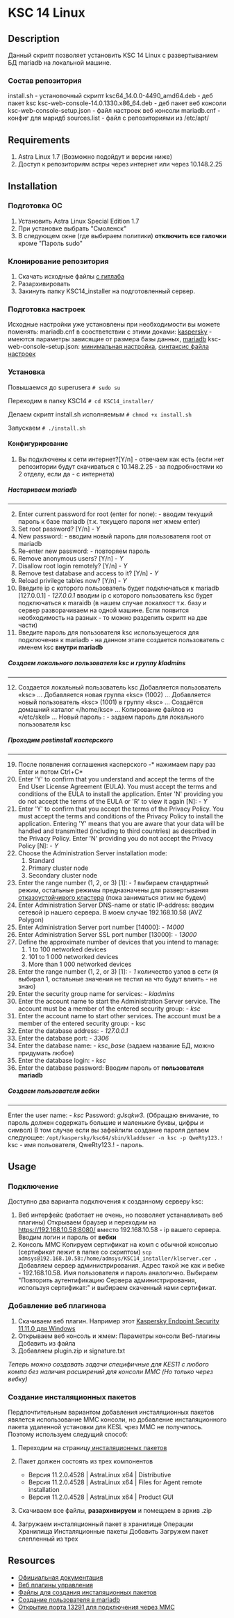 # KSC 14 Linux

## Description
Данный скрипт позволяет установить KSC 14 Linux c развертыванием БД mariadb на локальной машине.
### Состав репозитория
install.sh - установочный скрипт
ksc64_14.0.0-4490_amd64.deb - деб пакет ksc
ksc-web-console-14.0.1330.x86_64.deb - деб пакет веб консоли
ksc-web-console-setup.json - файл настроек веб консоли
mariadb.cnf - конфиг для маридб
sources.list - файл с репозиториями из /etc/apt/

## Requirements
1.  Astra Linux 1.7 (Возможно подойдут и версии ниже)
2. Доступ к репозиториям астры через интернет или через 10.148.2.25

## Installation

### Подготовка ОС
1. Установить Astra Linux Special Edition 1.7
2. При установке выбрать "Смоленск"
3. В следующем окне (где выбираем политики) **отключить все галочки** кроме "Пароль sudo"

### Клонирование репозитория
1. Скачать исходные файлы [с гитлаба](https://git.dev.ap17.mil.ru/av.kalinkin/ksc14_installer/-/archive/main/ksc14_installer-main.zip "с гитлаба")
2. Разархивировать
3. Закинуть папку KSC14_installer на подготовленный сервер.

### Подготовка настроек
Исходные настройки уже установлены при необходимости вы можете поменять: mariadb.cnf в соостветствии с этими доками:  [kaspersky](https://support.kaspersky.com/KSCLinux/14/ru-RU/210277.htm "kaspersky") - имеются параметры зависящие от размера базы данных, [mariadb](https://mariadb.com/kb/en/configuring-mariadb-with-option-files/ "mariadb")
ksc-web-console-setup.json:  [минимальная настройка](https://support.kaspersky.com/KSCLinux/14/ru-RU/181968.htm "минимальная настройка"), [синтаксис файла настроек](https://support.kaspersky.com/KSCLinux/14/ru-RU/181969.htm "синтаксис файла настроек")

### Установка
Повышаемся до superuserа
`# sudo su`

Переходим в папку KSC14
`# cd KSC14_installer/`

Делаем скрипт install.sh исполняемым
`# chmod +x install.sh`

Запускаем
`# ./install.sh`

#### Конфигурирование
1. Вы подключены к сети интернет?[Y/n] - отвечаем как есть (если нет репозитории будут скачиваться с 10.148.2.25 - за подробностями ко 2 отделу, если да - с интернета)
##### Настариваем mariadb
------------
2. Enter current password for root (enter for none): - вводим текущий пароль к базе mariadb (т.к. текущего пароля нет жмем enter)
3. Set root password? [Y/n] - *Y*
4. New password: - вводим новый пароль для пользователя root от mariadb
5. Re-enter new password: - повторяем пароль
6. Remove anonymous users? [Y/n] - *Y*
7. Disallow root login remotely? [Y/n] - *Y*
8. Remove test database and access to it? [Y/n] - *Y*
9. Reload privilege tables now? [Y/n] - *Y*
10. Введите ip с которого пользователь будет подключаться к mariadb [127.0.0.1] - *127.0.0.1* вводим ip c которого пользователь ksc будет подключаться к maraidb (в нашем случае локалхост т.к. базу и сервер разворачиваем на одной машине. Если появится необходимость на разных - то можно разделить скрипт на две части)
11. Введите пароль для пользователя ksc используещегося для подключения к mariadb - на данном этапе создается пользователь с именем ksc **внутри mariadb**
##### Создаем локального пользователя ksc и группу kladmins
------------
12. Создается локальный пользователь ksc
	Добавляется пользователь «ksc» ...
	Добавляется новая группа «ksc» (1002) ...
	 Добавляется новый пользователь «ksc» (1001) в группу «ksc» ...
	 Создаётся домашний каталог «/home/ksc» ...
	Копирование файлов из «/etc/skel» ...
	Новый пароль : - задаем пароль для локального пользователя ksc
##### Проходим postinstall касперского
------------
19. После появления соглашения касперского -* нажимаем пару раз Enter и потом Ctrl+C*
20. Enter 'Y' to confirm that you understand and accept the terms of the End User License Agreement (EULA). You must accept the terms and conditions of the EULA to install the application. Enter 'N' providing you do not accept the terms of the EULA or 'R' to view it again [N]: - *Y*
24. Enter 'Y' to confirm that you accept the terms of the Privacy Policy. You must accept the terms and conditions of the Privacy Policy to install the application. Entering 'Y' means that you are aware that your data will be handled and transmitted (including to third countries) as described in the Privacy Policy. Enter 'N' providing you do not accept the Privacy Policy [N]: - *Y*
30. Choose the Administration Server installation mode:
	1) Standard
	2) Primary cluster node
	3) Secondary cluster node
34. Enter the range number (1, 2, or 3) [1]:  - *1* выбираем стандартный режим, остальные режимы предназначены для развертывания [отказоустойчивого кластера](https://support.kaspersky.com/KSCLinux/14/ru-RU/222395.htm "отказоустойчивого кластера") (пока заниматься этим не будем)
35. Enter Administration Server DNS-name or static IP-address: вводим сетевой ip нашего сервера. В моем случае 192.168.10.58 (AVZ Polygon)
36. Enter Administration Server port number [14000]: - *14000*
37. Enter Administration Server SSL port number [13000]: - *13000*
38. Define the approximate number of devices that you intend to manage:
	1) 1 to 100 networked devices
	2) 101 to 1 000 networked devices
	3) More than 1 000 networked devices
42. Enter the range number (1, 2, or 3) [1]: - *1* количество узлов в сети (я выбирал 1, остальные значения не тестил на что будут влиять - не знаю)
43. Enter the security group name for services: - *kladmins*
44. Enter the account name to start the Administration Server service. The account must be a member of the entered security group: - *ksc*
46. Enter the account name to start other services. The account must be a member of the entered security group: - ksc
48. Enter the database address: - *127.0.0.1*
49. Enter the database port: - *3306*
50. Enter the database name: - *ksc_base* (задаем название БД, можно придумать любое)
51. Enter the database login: - *ksc*
52. Enter the database password: Вводим пароль от **пользователя mariadb**
##### Создаем пользователя вебки
------------
Enter the user name: - *ksc*
Password: *gJsqkw3.* (Обращаю внимание, то пароль должен содержать большие и маленькие буквы, цифры и символ)
В том случае если вы зафейлили создание пароля делаем следующее:
`/opt/kaspersky/ksc64/sbin/kladduser -n ksc -p QweRty123.!` ksc - имя польователя, QweRty123.! - пароль.
## Usage
### Подключение
Доступно два варианта подключения к созданному серверу ksc:
1. Веб интерфейс (работает не очень, но позволяет устанавливать веб плагины)
	Открываем браузер и переходим на https://192.168.10.58:8080/ вместо 192.168.10.58 - ip вашего сервера. Вводим логин и пароль от **вебки**
2. Консоль MMC
	Копируем сертификат на комп с обычной консолью (сертификат лежит в папке со скриптом)
`scp admsys@192.168.10.58:/home/admsys/KSC14_installer/klserver.cer .`
Добавляем сервер администрирования. Адрес такой же как и вебке - 192.168.10.58. Имя пользователя и пароль аналогично. Выбираем "Повторить аутентификацию Сервера администрирования, используя сертификат:" и выбираем скаченный нами сертификат.

### Добавление веб плагинова
1. Скачиваем веб плагин. Например этот [Kaspersky Endpoint Security 11.11.0 для Windows](https://media.kaspersky.com/utilities/CorporateUtilities/KSC/Multilanguage/keswin_web_plugin_11.11.0.452.zip?_ga=2.200446829.2133069140.1667220835-668926032.1663224128 "Kaspersky Endpoint Security 11.11.0 для Windows")
2. Открываем веб консоль и жмем:
		Параметры консоли
		Веб-плагины
		Добавить из файла
6. Добавляем plugin.zip и signature.txt

*Теперь можно создавать задачи специфичные для KES11 с любого компа без наличия расширений для консоли MMC (Но только через вебку)*

### Создание инсталяционных пакетов
Пердпочтительным вариантом добавления инсталяционных пакетов явялется использование MMC консоли, но добавление инсталяционного пакета удаленной установки для KESL чрез MMC не получилось. Поэтому используем следущий способ:
1. Переходим на страницу[ инсталяционных пакетов](https://www.kaspersky.ru/small-to-medium-business-security/downloads/endpoint?icid=ru_sup-site_trd_ona_oth__onl_b2b_klsupport_tri-dl____kes___&_ga=2.167418686.1835273657.1666852553-668926032.1663224128 " инсталяционных пакетов")
2. Пакет должен состоять из трех компонентов
	- Версия 11.2.0.4528 | AstraLinux x64 | Distributive
	- Версия 11.2.0.4528 | AstraLinux x64 | Files for Agent remote installation
	- Версия 11.2.0.4528 | AstraLinux x64 | Product GUI

3. Скачиваем все файлы, **разархивируем** и помещаем в архив .zip
4. Загружаем инсталяционный пакет в хранилище
		Операции
		Хранилища
		Инсталяционные пакеты
		Добавить
		Загружем пакет слепленный из трех

## Resources
- [Официальная документация](https://support.kaspersky.com/KSCLinux/14/ru-RU/176383.htm "Официаяльная документация")
- [Веб плагины управления](https://support.kaspersky.ru/9333?_ga=2.240230339.1339567028.1666676262-1834826871.1654588874#block8 "Веб плагины управления")
- [Файлы для создания инсталяционных пакетов](https://www.kaspersky.ru/small-to-medium-business-security/downloads/endpoint?icid=ru_sup-site_trd_ona_oth__onl_b2b_klsupport_tri-dl____kes___&_ga=2.167418686.1835273657.1666852553-668926032.1663224128 "Файлы для создания инсталяционных пакетов")
- [Создание пользователя в mariadb](https://mertviyprorok.com/articles/instructions/programs/sozdanie-bazy-dannyh-i-polzovatelja-v-mariadb-cherez-terminal/ "Создание пользователя в mariadb")
- [Открытие порта 13291 для подключения через MMC](https://support.kaspersky.com/KSCLinux/14/ru-RU/230088.htm "Открытие порта 13291 для подключения через MMC")



